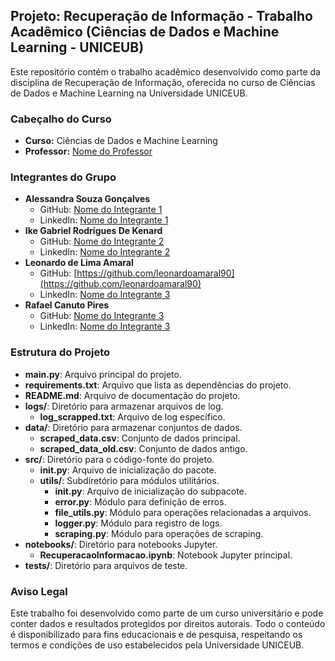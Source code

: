 ## Projeto: Recuperação de Informação - Trabalho Acadêmico (Ciências de Dados e Machine Learning - UNICEUB)

Este repositório contém o trabalho acadêmico desenvolvido como parte da disciplina de Recuperação de Informação, oferecida no curso de Ciências de Dados e Machine Learning na Universidade UNICEUB.

### Cabeçalho do Curso
- **Curso:** Ciências de Dados e Machine Learning
- **Professor:** [Nome do Professor](link_do_perfil)

### Integrantes do Grupo
- **Alessandra Souza Gonçalves**
  - GitHub: [Nome do Integrante 1](link_do_perfil_github)
  - LinkedIn: [Nome do Integrante 1](link_do_perfil_linkedin)
- **Ike Gabriel Rodrigues De Kenard**
  - GitHub: [Nome do Integrante 2](link_do_perfil_github)
  - LinkedIn: [Nome do Integrante 2](link_do_perfil_linkedin)
- **Leonardo de Lima Amaral**
  - GitHub: [https://github.com/leonardoamaral90](https://github.com/leonardoamaral90)
  - LinkedIn: [Nome do Integrante 3](link_do_perfil_linkedin)
- **Rafael Canuto Pires**
  - GitHub: [Nome do Integrante 3](link_do_perfil_github)
  - LinkedIn: [Nome do Integrante 3](link_do_perfil_linkedin)

### Estrutura do Projeto

- **main.py**: Arquivo principal do projeto.
- **requirements.txt**: Arquivo que lista as dependências do projeto.
- **README.md**: Arquivo de documentação do projeto.
- **logs/**: Diretório para armazenar arquivos de log.
  - **log_scrapped.txt**: Arquivo de log específico.
- **data/**: Diretório para armazenar conjuntos de dados.
  - **scraped_data.csv**: Conjunto de dados principal.
  - **scraped_data_old.csv**: Conjunto de dados antigo.
- **src/**: Diretório para o código-fonte do projeto.
  - **__init__.py**: Arquivo de inicialização do pacote.
  - **utils/**: Subdiretório para módulos utilitários.
    - **__init__.py**: Arquivo de inicialização do subpacote.
    - **error.py**: Módulo para definição de erros.
    - **file_utils.py**: Módulo para operações relacionadas a arquivos.
    - **logger.py**: Módulo para registro de logs.
    - **scraping.py**: Módulo para operações de scraping.
- **notebooks/**: Diretório para notebooks Jupyter.
  - **RecuperacaoInformacao.ipynb**: Notebook Jupyter principal.
- **tests/**: Diretório para arquivos de teste.

### Aviso Legal
Este trabalho foi desenvolvido como parte de um curso universitário e pode conter dados e resultados protegidos por direitos autorais. Todo o conteúdo é disponibilizado para fins educacionais e de pesquisa, respeitando os termos e condições de uso estabelecidos pela Universidade UNICEUB.

